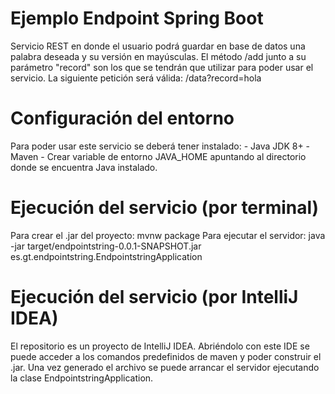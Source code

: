 # Ejemplo Endpoint Spring Boot

Servicio REST en donde el usuario podrá guardar en base de datos una palabra deseada y su versión en mayúsculas.
El método /add junto a su parámetro "record" son los que se tendrán que utilizar para poder usar el servicio.
La siguiente petición será válida: /data?record=hola

# Configuración del entorno

Para poder usar este servicio se deberá tener instalado:
    - Java JDK 8+
    - Maven
    - Crear variable de entorno JAVA_HOME apuntando al directorio donde se encuentra Java instalado.

# Ejecución del servicio (por terminal)

Para crear el .jar del proyecto: 
    mvnw package
Para ejecutar el servidor: 
    java -jar target/endpointstring-0.0.1-SNAPSHOT.jar es.gt.endpointstring.EndpointstringApplication
    
# Ejecución del servicio (por IntelliJ IDEA)

El repositorio es un proyecto de IntelliJ IDEA. Abriéndolo con este IDE se puede acceder a los comandos predefinidos
de maven y poder construir el .jar. Una vez generado el archivo se puede arrancar el servidor ejecutando la clase
EndpointstringApplication.